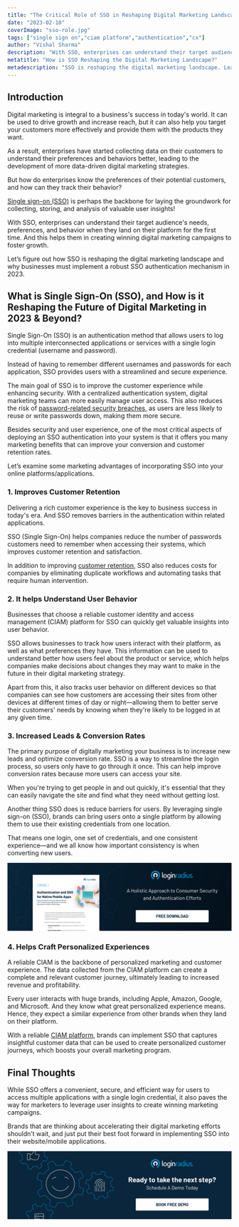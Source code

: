 ```yaml
---
title: "The Critical Role of SSO in Reshaping Digital Marketing Landscape"
date: "2023-02-10"
coverImage: "sso-role.jpg"
tags: ["single sign on","ciam platform","authentication","cx"]
author: "Vishal Sharma"
description: "With SSO, enterprises can understand their target audience's needs, preferences, and behavior when they land on their platform for the first time. And this helps them in creating winning digital marketing campaigns to foster growth."
metatitle: "How is SSO Reshaping the Digital Marketing Landscape?"
metadescription: "SSO is reshaping the digital marketing landscape. Learn how the critical role of SSO in the digital marketing landscape is helping businesses foster growth."
---
```


## Introduction

Digital marketing is integral to a business's success in today's world. It can be used to drive growth and increase reach, but it can also help you target your customers more effectively and provide them with the products they want.

As a result, enterprises have started collecting data on their customers to understand their preferences and behaviors better, leading to the development of more data-driven digital marketing strategies.

But how do enterprises know the preferences of their potential customers, and how can they track their behavior? 

[Single sign-on (SSO)](https://www.loginradius.com/single-sign-on/) is perhaps the backbone for laying the groundwork for collecting, storing, and analysis of valuable user insights! 

With SSO, enterprises can understand their target audience's needs, preferences, and behavior when they land on their platform for the first time. And this helps them in creating winning digital marketing campaigns to foster growth. 

Let’s figure out how SSO is reshaping the digital marketing landscape and why businesses must implement a robust SSO authentication mechanism in 2023. 


## What is Single Sign-On (SSO), and How is it Reshaping the Future of Digital Marketing in 2023 & Beyond?

Single Sign-On (SSO) is an authentication method that allows users to log into multiple interconnected applications or services with a single login credential (username and password). 

Instead of having to remember different usernames and passwords for each application, SSO provides users with a streamlined and secure experience.

The main goal of SSO is to improve the customer experience while enhancing security. With a centralized authentication system, digital marketing teams can more easily manage user access. This also reduces the risk of [password-related security breaches](https://blog.loginradius.com/identity/common-vulnerabilities-password-based-login/), as users are less likely to reuse or write passwords down, making them more secure.

Besides security and user experience, one of the most critical aspects of deploying an SSO authentication into your system is that it offers you many marketing benefits that can improve your conversion and customer retention rates. 

Let’s examine some marketing advantages of incorporating SSO into your online platforms/applications. 


### 1. Improves Customer Retention 

Delivering a rich customer experience is the key to business success in today's era. And SSO removes barriers in the authentication within related applications.

SSO (Single Sign-On) helps companies reduce the number of passwords customers need to remember when accessing their systems, which improves customer retention and satisfaction.

In addition to improving [customer retention](https://blog.loginradius.com/growth/how-customer-retention-can-help-businesses-grow/), SSO also reduces costs for companies by eliminating duplicate workflows and automating tasks that require human intervention.

### 2. It helps Understand User Behavior 

Businesses that choose a reliable customer identity and access management (CIAM) platform for SSO can quickly get valuable insights into user behavior. 

SSO allows businesses to track how users interact with their platform, as well as what preferences they have. This information can be used to understand better how users feel about the product or service, which helps companies make decisions about changes they may want to make in the future in their digital marketing strategy.

Apart from this, it also tracks user behavior on different devices so that companies can see how customers are accessing their sites from other devices at different times of day or night—allowing them to better serve their customers' needs by knowing when they're likely to be logged in at any given time.

### 3. Increased Leads & Conversion Rates

The primary purpose of digitally marketing your business is to increase new leads and optimize conversion rate. SSO is a way to streamline the login process, so users only have to go through it once. This can help improve conversion rates because more users can access your site. 

When you're trying to get people in and out quickly, it's essential that they can easily navigate the site and find what they need without getting lost.

Another thing SSO does is reduce barriers for users. By leveraging single sign-on (SSO), brands can bring users onto a single platform by allowing them to use their existing credentials from one location.

That means one login, one set of credentials, and one consistent experience—and we all know how important consistency is when converting new users. 

[![DS-native-mob-app](DS-native-mob-app.png)](https://www.loginradius.com/resource/authentication-sso-native-mobile-apps-datasheet)

### 4. Helps Craft Personalized Experiences 

A reliable CIAM is the backbone of personalized marketing and customer experience. The data collected from the CIAM platform can create a complete and relevant customer journey, ultimately leading to increased revenue and profitability.

Every user interacts with huge brands, including Apple, Amazon, Google, and Microsoft. And they know what great personalized experience means. Hence, they expect a similar experience from other brands when they land on their platform. 

With a reliable [CIAM platform](https://www.loginradius.com/), brands can implement SSO that captures insightful customer data that can be used to create personalized customer journeys, which boosts your overall marketing program.


## Final Thoughts 

While SSO offers a convenient, secure, and efficient way for users to access multiple applications with a single login credential, it also paves the way for marketers to leverage user insights to create winning marketing campaigns. 

Brands that are thinking about accelerating their digital marketing efforts shouldn’t wait, and just put their best foot forward in implementing SSO into their website/mobile applications. 

[![book-a-demo-loginradius-banner](../../assets/book-a-demo-loginradius.png)](https://www.loginradius.com/book-a-demo/)